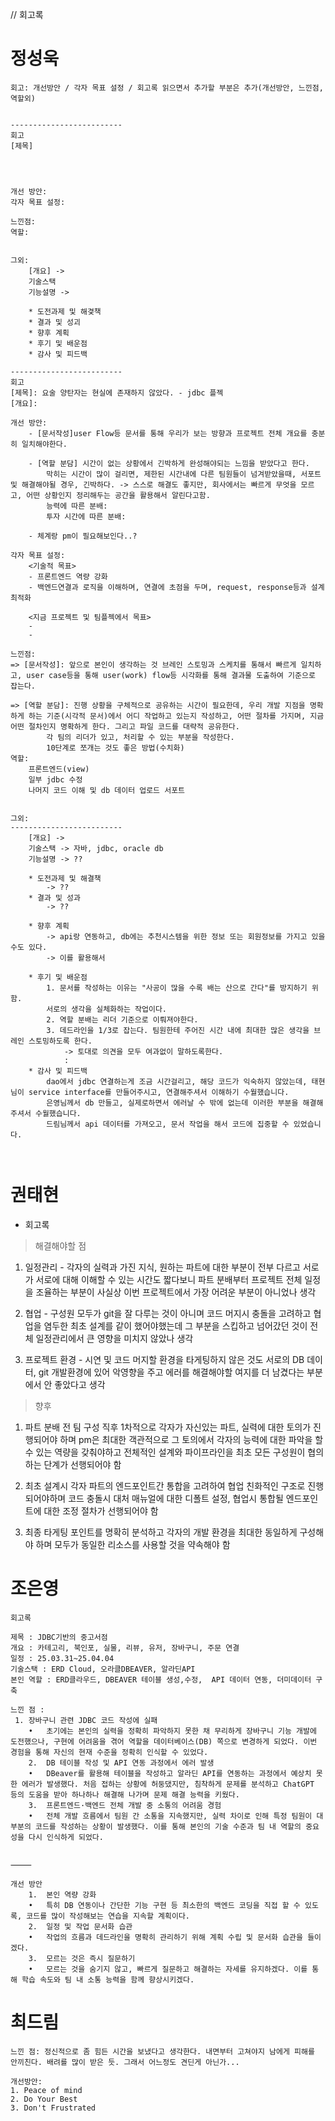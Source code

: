 // 회고록

# 정성욱
```paintext
회고: 개선방안 / 각자 목표 설정 / 회고록 읽으면서 추가할 부분은 추가(개선방안, 느낀점, 역할외)


-------------------------
회고
[제목]




개선 방안: 
각자 목표 설정:

느낀점:
역할: 


그외: 
	[개요] -> 
	기술스택
	기능설명 ->

	* 도전과제 및 해겿책
	* 결과 및 성괴
	* 향후 계획
	* 후기 및 배운점
	* 감사 및 피드백

-------------------------
회고
[제목]: 요술 양탄자는 현실에 존재하지 않았다. - jdbc 플젝
[개요]: 

개선 방안: 
	- [문서작성]user Flow등 문서를 통해 우리가 보는 방향과 프로젝트 전체 개요를 충분히 일치해야한다.
		
	- [역할 분담] 시간이 없는 상황에서 긴박하게 완성해야되는 느낌을 받았다고 한다.
		막히는 시간이 많이 걸리면, 제한된 시간내에 다른 팀원들이 넘겨받았을때, 서포트 및 해결해야될 경우, 긴박하다. -> 스스로 해결도 좋지만, 회사에서는 빠르게 무엇을 모르고, 어떤 상황인지 정리해두는 공간을 활용해서 알린다고함.
		능력에 따른 분배: 
		투자 시간에 따른 분배: 
	
	- 체계랑 pm이 필요해보인다..?

각자 목표 설정:
	<기술적 목표>
	- 프론트엔드 역량 강화
	- 백엔드연결과 로직을 이해하며, 연결에 초점을 두며, request, response등과 설계 최적화
	
	<지금 프로젝트 및 팀플젝에서 목표>
	- 
	- 

느낀점:
=> [문서작성]: 앞으로 본인이 생각하는 것 브레인 스토밍과 스케치를 통해서 빠르게 일치하고, user case등을 통해 user(work) flow등 시각화를 통해 결과물 도출하여 기준으로 잡는다.	

=> [역할 분담]: 진행 상황을 구체적으로 공유하는 시간이 필요한데, 우리 개발 지점을 명확하게 하는 기준(시각적 문서)에서 어디 작업하고 있는지 작성하고, 어떤 절차를 가지며, 지금 어떤 절차인지 명확하게 한다. 그리고 파일 코드를 대략적 공유한다.
		각 팀의 리더가 있고, 처리할 수 있는 부분을 작성한다.
		10단계로 쪼개는 것도 좋은 방법(수치화)
역할: 
	프론트엔드(view)
	일부 jdbc 수정
	나머지 코드 이해 및 db 데이터 업로드 서포트
	

그외: 
-------------------------
	[개요] -> 
	기술스택 -> 자바, jdbc, oracle db
	기능설명 -> ??

	* 도전과제 및 해결책
		-> ??
	* 결과 및 성과
		-> ??

	* 향후 계획
		-> api랑 연동하고, db에는 추천시스템을 위한 정보 또는 회원정보를 가지고 있을수도 있다.
		-> 이를 활용해서 

	* 후기 및 배운점
		1. 문서를 작성하는 이유는 "사공이 많을 수록 배는 산으로 간다"를 방지하기 위함.
		서로의 생각을 실체화하는 작업이다.
		2. 역할 분배는 리더 기준으로 이뤄져야한다.
		3. 데드라인을 1/3로 잡는다. 팀원한테 주어진 시간 내에 최대한 많은 생각을 브레인 스토밍하도록 한다.
			-> 토대로 의견을 모두 여과없이 말하도록한다.
			: 
	* 감사 및 피드백
		dao에서 jdbc 연결하는게 조금 시간걸리고, 해당 코드가 익숙하지 않았는데, 태현님이 service interface를 만들어주시고, 연결해주셔서 이해하기 수월했습니다.
		은영님께서 db 만들고, 실제로하면서 에러날 수 밖에 없는데 이러한 부분을 해결해주셔서 수월했습니다.
		드림님께서 api 데이터를 가져오고, 문서 작업을 해서 코드에 집중할 수 있었습니다.



```

# 권태현
- 회고록
> 해결해야할 점
1. 일정관리 - 각자의 실력과 가진 지식, 원하는 파트에 대한 부분이 전부 다르고 서로가 서로에 대해 이해할 수 있는 시간도 짧다보니 파트 분배부터
프로젝트 전체 일정을 조율하는 부분이 사실상 이번 프로젝트에서 가장 어려운 부분이 아니었나 생각

2. 협업 - 구성원 모두가 git을 잘 다루는 것이 아니며 코드 머지시 충돌을 고려하고 협업을 염두한 최초 설계를 같이 했어야했는데
그 부분을 스킵하고 넘어갔던 것이 전체 일정관리에서 큰 영향을 미치지 않았나 생각

3. 프로젝트 환경 - 시연 및 코드 머지할 환경을 타게팅하지 않은 것도 서로의 DB 데이터, git 개발환경에 있어 악영향을 주고 에러를 해결해야할
여지를 더 남겼다는 부분에서 안 좋았다고 생각

> 향후
1. 파트 분배 전 팀 구성 직후 1차적으로 각자가 자신있는 파트, 실력에 대한 토의가 진행되어야 하며 pm은 최대한 객관적으로 그 토의에서 각자의 능력에 대한
파악을 할 수 있는 역량을 갖춰야하고 전체적인 설계와 파이프라인을 최초 모든 구성원이 협의하는 단계가 선행되어야 함

2. 최초 설계시 각자 파트의 엔드포인트간 통합을 고려하여 협업 친화적인 구조로 진행되어야하며 코드 충돌시 대처 매뉴얼에 대한 디폴트 설정,
협업시 통합될 엔드포인트에 대한 조정 절차가 선행되어야 함

3. 최종 타게팅 포인트를 명확히 분석하고 각자의 개발 환경을 최대한 동일하게 구성해야 하며 모두가 동일한 리소스를 사용할 것을 약속해야 함


# 조은영
```paintext
회고록

제목 : JDBC기반의 중고서점
개요 : 카테고리, 북인포, 실물, 리뷰, 유저, 장바구니, 주문 연결
일정 : 25.03.31~25.04.04
기술스택 : ERD Cloud, 오라클DBEAVER, 알라딘API
본인 역할 : ERD클라우드, DBEAVER 테이블 생성,수정,  API 데이터 연동, 더미데이터 구축

느낀 점 : 
 1.	장바구니 관련 JDBC 코드 작성에 실패
	•	초기에는 본인의 실력을 정확히 파악하지 못한 채 무리하게 장바구니 기능 개발에 도전했으나, 구현에 어려움을 겪어 역할을 데이터베이스(DB) 쪽으로 변경하게 되었다. 이번 경험을 통해 자신의 현재 수준을 정확히 인식할 수 있었다.
	2.	DB 테이블 작성 및 API 연동 과정에서 에러 발생
	•	DBeaver를 활용해 테이블을 작성하고 알라딘 API를 연동하는 과정에서 예상치 못한 에러가 발생했다. 처음 접하는 상황에 허둥댔지만, 침착하게 문제를 분석하고 ChatGPT 등의 도움을 받아 하나하나 해결해 나가며 문제 해결 능력을 키웠다.
	3.	프론트엔드·백엔드 전체 개발 중 소통의 어려움 경험
	•	전체 개발 흐름에서 팀원 간 소통을 지속했지만, 실력 차이로 인해 특정 팀원이 대부분의 코드를 작성하는 상황이 발생했다. 이를 통해 본인의 기술 수준과 팀 내 역할의 중요성을 다시 인식하게 되었다.
	

⸻

개선 방안
	1.	본인 역량 강화
	•	특히 DB 연동이나 간단한 기능 구현 등 최소한의 백엔드 코딩을 직접 할 수 있도록, 코드를 많이 작성해보는 연습을 지속할 계획이다.
	2.	일정 및 작업 문서화 습관
	•	작업의 흐름과 데드라인을 명확히 관리하기 위해 계획 수립 및 문서화 습관을 들이겠다.
	3.	모르는 것은 즉시 질문하기
	•	모르는 것을 숨기지 않고, 빠르게 질문하고 해결하는 자세를 유지하겠다. 이를 통해 학습 속도와 팀 내 소통 능력을 함께 향상시키겠다.

```

# 최드림
```paintext
느낀 점: 정신적으로 좀 힘든 시간을 보냈다고 생각한다. 내면부터 고쳐야지 남에게 피해를 안끼친다. 배려를 많이 받은 듯. 그래서 어느정도 견딘게 아닌가...

개선방안:
1. Peace of mind
2. Do Your Best
3. Don't Frustrated
```
